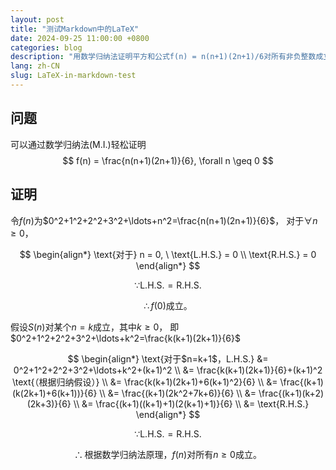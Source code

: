 ```yaml
---
layout: post
title: "测试Markdown中的LaTeX"
date: 2024-09-25 11:00:00 +0800
categories: blog
description: "用数学归纳法证明平方和公式f(n) = n(n+1)(2n+1)/6对所有非负整数成立"
lang: zh-CN
slug: LaTeX-in-markdown-test
---
```


## 问题

可以通过数学归纳法(M.I.)轻松证明
$$
f(n) = \frac{n(n+1)(2n+1)}{6}, \forall n \geq 0
$$

## 证明

令$f(n)$为$0^2+1^2+2^2+3^2+\ldots+n^2=\frac{n(n+1)(2n+1)}{6}$，
对于$\forall n \geq 0$，

$$
\begin{align*}
\text{对于} n = 0, \ \text{L.H.S.} = 0 \\
\text{R.H.S.} = 0
\end{align*}
$$

$$ \because \text{L.H.S.} = \text{R.H.S.} $$

$$ \therefore f(0) \text{成立。} $$

假设$S(n)$对某个$n=k$成立，其中$k \geq 0$，
即$0^2+1^2+2^2+3^2+\ldots+k^2=\frac{k(k+1)(2k+1)}{6}$

$$
\begin{align*}
\text{对于$n=k+1$，L.H.S.} &= 0^2+1^2+2^2+3^2+\ldots+k^2+(k+1)^2 \\
&= \frac{k(k+1)(2k+1)}{6}+(k+1)^2 \text{（根据归纳假设）} \\
&= \frac{k(k+1)(2k+1)+6(k+1)^2}{6} \\
&= \frac{(k+1)(k(2k+1)+6(k+1))}{6} \\
&= \frac{(k+1)(2k^2+7k+6)}{6} \\
&= \frac{(k+1)(k+2)(2k+3)}{6} \\
&= \frac{(k+1)((k+1)+1)(2(k+1)+1)}{6} \\
&= \text{R.H.S.}
\end{align*}
$$

$$ \because \text{L.H.S.} = \text{R.H.S.} $$

$$ \therefore \text{根据数学归纳法原理，} f(n) \text{对所有} n \geq 0 \text{成立。} $$